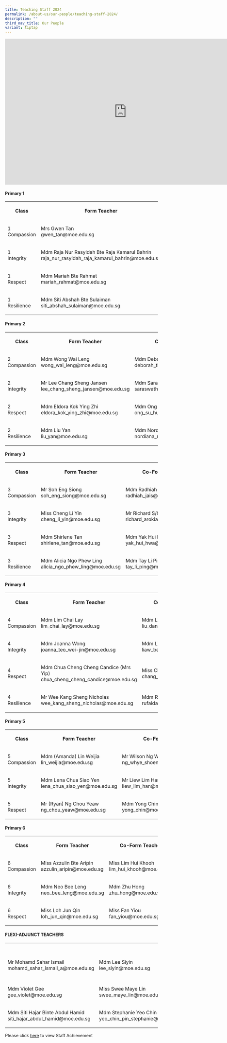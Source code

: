 ```yaml
---
title: Teaching Staff 2024
permalink: /about-us/our-people/teaching-staff-2024/
description: ""
third_nav_title: Our People
variant: tiptap
---
```

<div class="iframe-wrapper">
<iframe height="480" width="800" allowfullscreen="true" frameborder="0" src="https://docs.google.com/presentation/d/e/2PACX-1vRWp0S1jsK3BE-OXvwOAUd_44LqfQZ8DVU8gCJoAhUwdqZ5yyJKF4Gh4CipF6I20wjIPzo8GiFQSkgF/embed?start=false&amp;loop=false&amp;delayms=3000"></iframe>
</div>
<h4><strong>Primary 1</strong></h4>
<table style="minWidth: 100px">
<colgroup>
<col>
<col>
<col>
<col>
</colgroup>
<tbody>
<tr>
<th rowspan="1" colspan="1">
<p>Class</p>
</th>
<th rowspan="1" colspan="1">
<p>Form Teacher</p>
</th>
<th rowspan="1" colspan="1">
<p>Co-Form Teacher</p>
</th>
<th rowspan="1" colspan="1">
<p>Co-Form Teacher</p>
</th>
</tr>
<tr>
<td rowspan="1" colspan="1">
<p>1
<br>Compassion</p>
</td>
<td rowspan="1" colspan="1">
<p>Mrs Gwen Tan
<br>gwen_tan@moe.edu.sg</p>
</td>
<td rowspan="1" colspan="1">
<p>Mdm Junaidah Bte Senor
<br>junaidah_senor@moe.edu.sg</p>
</td>
<td rowspan="1" colspan="1">
<p>Mrs Hesheam Hashim
<br>hesheam_hashim@moe.edu.sg</p>
</td>
</tr>
<tr>
<td rowspan="1" colspan="1">
<p>1
<br>Integrity</p>
</td>
<td rowspan="1" colspan="1">
<p>Mdm Raja Nur Rasyidah Bte Raja Kamarul Bahrin
<br>raja_nur_rasyidah_raja_kamarul_bahrin@moe.edu.sg</p>
</td>
<td rowspan="1" colspan="1">
<p>Mdm Hafizah Beevi binti Abdul Basit
<br>hafizah_beevi_abdul_basit@moe.edu.sg</p>
</td>
<td rowspan="1" colspan="1">
<p></p>
</td>
</tr>
<tr>
<td rowspan="1" colspan="1">
<p>1
<br>Respect</p>
</td>
<td rowspan="1" colspan="1">
<p>Mdm Mariah Bte Rahmat
<br>mariah_rahmat@moe.edu.sg</p>
</td>
<td rowspan="1" colspan="1">
<p>Mdm Noorasmaedah Bte Ahmad
<br>noorasmaedah_ahmad@moe.edu.sg</p>
</td>
<td rowspan="1" colspan="1">
<p>Miss Goh Chow Thye
<br>goh_chow_thye@moe.edu.sg</p>
</td>
</tr>
<tr>
<td rowspan="1" colspan="1">
<p>1
<br>Resilience</p>
</td>
<td rowspan="1" colspan="1">
<p>Mdm Siti Abshah Bte Sulaiman
<br>siti_abshah_sulaiman@moe.edu.sg</p>
</td>
<td rowspan="1" colspan="1">
<p>Miss Andrea Lee
<br>lee_qing_andrea@moe.edu.sg</p>
</td>
<td rowspan="1" colspan="1">
<p>Mdm Sarimah Bte Mohd Noor
<br>sarimah_mohamad_noor@moe.edu.sg</p>
</td>
</tr>
</tbody>
</table>
<h4><strong>Primary 2</strong></h4>
<table style="minWidth: 100px">
<colgroup>
<col>
<col>
<col>
<col>
</colgroup>
<tbody>
<tr>
<th rowspan="1" colspan="1">
<p>Class</p>
</th>
<th rowspan="1" colspan="1">
<p>Form Teacher</p>
</th>
<th rowspan="1" colspan="1">
<p>Co-Form Teacher</p>
</th>
<th rowspan="1" colspan="1">
<p>Co-Form Teacher</p>
</th>
</tr>
<tr>
<td rowspan="1" colspan="1">
<p>2
<br>Compassion</p>
</td>
<td rowspan="1" colspan="1">
<p>Mdm Wong Wai Leng
<br>wong_wai_leng@moe.edu.sg</p>
</td>
<td rowspan="1" colspan="1">
<p>Mdm Deborah Tham Lai Mei
<br>deborah_tham_lai_mei@moe.edu.sg</p>
</td>
<td rowspan="1" colspan="1">
<p>Mdm Adelene Tan Tse Hui
<br>tan_tse_hui_adelene@moe.edu.sg</p>
</td>
</tr>
<tr>
<td rowspan="1" colspan="1">
<p>2
<br>Integrity</p>
</td>
<td rowspan="1" colspan="1">
<p>Mr Lee Chang Sheng Jansen lee_chang_sheng_jansen@moe.edu.sg</p>
</td>
<td rowspan="1" colspan="1">
<p>Mdm Saraswathi D/O Valliappan
<br>saraswathi_valliappan@moe.edu.sg
<br>
</p>
</td>
<td rowspan="1" colspan="1">
<p>Mdm Ernie Bte Jumat
<br>ernie_jumat@moe.edu.sg</p>
</td>
</tr>
<tr>
<td rowspan="1" colspan="1">
<p>2
<br>Respect</p>
</td>
<td rowspan="1" colspan="1">
<p>Mdm Eldora Kok Ying Zhi
<br>eldora_kok_ying_zhi@moe.edu.sg</p>
</td>
<td rowspan="1" colspan="1">
<p>Mdm Ong Su Hui
<br>ong_su_hui@moe.edu.sg</p>
</td>
<td rowspan="1" colspan="1">
<p>Mdm Sri Rahayu Bte Mohd Amin
<br>sri_rahayu_mohamed_amin@moe.edu.sg</p>
</td>
</tr>
<tr>
<td rowspan="1" colspan="1">
<p>2
<br>Resilience</p>
</td>
<td rowspan="1" colspan="1">
<p>Mdm Liu Yan
<br>liu_yan@moe.edu.sg</p>
</td>
<td rowspan="1" colspan="1">
<p>Mdm Nordiana Bte Mohd Rashid
<br>nordiana_mohd_rashid@moe.edu.sg</p>
</td>
<td rowspan="1" colspan="1">
<p>Mdm Chia Lee Eng
<br>chia_lee_eng@moe.edu.sg</p>
</td>
</tr>
</tbody>
</table>
<h4><strong>Primary 3</strong></h4>
<table style="minWidth: 100px">
<colgroup>
<col>
<col>
<col>
<col>
</colgroup>
<tbody>
<tr>
<th rowspan="1" colspan="1">
<p>Class</p>
</th>
<th rowspan="1" colspan="1">
<p>Form Teacher</p>
</th>
<th rowspan="1" colspan="1">
<p>Co-Form Teacher</p>
</th>
<th rowspan="1" colspan="1">
<p>Co-Form Teacher</p>
</th>
</tr>
<tr>
<td rowspan="1" colspan="1">
<p>3
<br>Compassion</p>
</td>
<td rowspan="1" colspan="1">
<p>Mr Soh Eng Siong
<br>soh_eng_siong@moe.edu.sg</p>
</td>
<td rowspan="1" colspan="1">
<p>Mdm Radhiah Bte Jais
<br>radhiah_jais@moe.edu.sg</p>
</td>
<td rowspan="1" colspan="1">
<p></p>
</td>
</tr>
<tr>
<td rowspan="1" colspan="1">
<p>3
<br>Integrity</p>
</td>
<td rowspan="1" colspan="1">
<p>Miss Cheng Li Yin
<br>cheng_li_yin@moe.edu.sg</p>
</td>
<td rowspan="1" colspan="1">
<p>Mr Richard S/O Arokiasamy
<br>richard_arokiasamy@moe.edu.sg</p>
</td>
<td rowspan="1" colspan="1">
<p></p>
</td>
</tr>
<tr>
<td rowspan="1" colspan="1">
<p>3
<br>Respect</p>
</td>
<td rowspan="1" colspan="1">
<p>Mdm Shirlene Tan
<br>shirlene_tan@moe.edu.sg</p>
</td>
<td rowspan="1" colspan="1">
<p>Mdm Yak Hui Hwa (Seetoh)
<br>yak_hui_hwa@moe.edu.sg</p>
</td>
<td rowspan="1" colspan="1">
<p></p>
</td>
</tr>
<tr>
<td rowspan="1" colspan="1">
<p>3
<br>Resilience</p>
</td>
<td rowspan="1" colspan="1">
<p>Mdm Alicia Ngo Phew Ling
<br>alicia_ngo_phew_ling@moe.edu.sg</p>
</td>
<td rowspan="1" colspan="1">
<p>Mdm Tay Li Ping
<br>tay_li_ping@moe.edu.sg</p>
</td>
<td rowspan="1" colspan="1">
<p>Mr Loh Yan Hao, Jeremy
<br>loh_yan_hao_jeremy@moe.edu.sg</p>
</td>
</tr>
</tbody>
</table>
<h4><strong>Primary 4</strong></h4>
<table style="minWidth: 75px">
<colgroup>
<col>
<col>
<col>
</colgroup>
<tbody>
<tr>
<th rowspan="1" colspan="1">
<p>Class</p>
</th>
<th rowspan="1" colspan="1">
<p>Form Teacher</p>
</th>
<th rowspan="1" colspan="1">
<p>Co-Form Teacher</p>
</th>
</tr>
<tr>
<td rowspan="1" colspan="1">
<p>4
<br>Compassion</p>
</td>
<td rowspan="1" colspan="1">
<p>Mdm Lim Chai Lay
<br>lim_chai_lay@moe.edu.sg</p>
</td>
<td rowspan="1" colspan="1">
<p>Mdm Liu Dan
<br>liu_dan@moe.edu.sg</p>
</td>
</tr>
<tr>
<td rowspan="1" colspan="1">
<p>4
<br>Integrity</p>
</td>
<td rowspan="1" colspan="1">
<p>Mdm Joanna Wong
<br>joanna_teo_wei-jin@moe.edu.sg</p>
</td>
<td rowspan="1" colspan="1">
<p>Mdm Liaw Bee Ling (Valerie)
<br>liaw_bee_ling@moe.edu.sg</p>
</td>
</tr>
<tr>
<td rowspan="1" colspan="1">
<p>4
<br>Respect</p>
</td>
<td rowspan="1" colspan="1">
<p>Mdm Chua Cheng Cheng Candice (Mrs Yip)
<br>chua_cheng_cheng_candice@moe.edu.sg</p>
</td>
<td rowspan="1" colspan="1">
<p>Miss Chang Si Ying
<br>chang_si_ying@moe.edu.sg</p>
</td>
</tr>
<tr>
<td rowspan="1" colspan="1">
<p>4
<br>Resilience</p>
</td>
<td rowspan="1" colspan="1">
<p>Mr Wee Kang Sheng Nicholas
<br>wee_kang_sheng_nicholas@moe.edu.sg</p>
</td>
<td rowspan="1" colspan="1">
<p>Mdm Rufaidah Bte Ismail
<br>rufaidah_ismail@moe.edu.sg</p>
</td>
</tr>
</tbody>
</table>
<h4><strong>Primary 5</strong></h4>
<table style="minWidth: 75px">
<colgroup>
<col>
<col>
<col>
</colgroup>
<tbody>
<tr>
<th rowspan="1" colspan="1">
<p>Class</p>
</th>
<th rowspan="1" colspan="1">
<p>Form Teacher</p>
</th>
<th rowspan="1" colspan="1">
<p>Co-Form Teacher</p>
</th>
</tr>
<tr>
<td rowspan="1" colspan="1">
<p>5
<br>Compassion</p>
</td>
<td rowspan="1" colspan="1">
<p>Mdm (Amanda) Lin Weijia
<br>lin_weijia@moe.edu.sg</p>
</td>
<td rowspan="1" colspan="1">
<p>Mr Wilson Ng Whye Shoen
<br>ng_whye_shoen_wilson@moe.edu.sg</p>
</td>
</tr>
<tr>
<td rowspan="1" colspan="1">
<p>5
<br>Integrity</p>
</td>
<td rowspan="1" colspan="1">
<p>Mdm Lena Chua Siao Yen
<br>lena_chua_siao_yen@moe.edu.sg</p>
</td>
<td rowspan="1" colspan="1">
<p>Mr Liew Lim Han
<br>liew_lim_han@moe.edu.sg</p>
</td>
</tr>
<tr>
<td rowspan="1" colspan="1">
<p>5
<br>Respect</p>
</td>
<td rowspan="1" colspan="1">
<p>Mr (Ryan) Ng Chou Yeaw
<br>ng_chou_yeaw@moe.edu.sg</p>
</td>
<td rowspan="1" colspan="1">
<p>Mdm Yong Chin
<br>yong_chin@moe.edu.sg</p>
</td>
</tr>
</tbody>
</table>
<h4><strong>Primary 6</strong></h4>
<table style="minWidth: 75px">
<colgroup>
<col>
<col>
<col>
</colgroup>
<tbody>
<tr>
<th rowspan="1" colspan="1">
<p>Class</p>
</th>
<th rowspan="1" colspan="1">
<p>Form Teacher</p>
</th>
<th rowspan="1" colspan="1">
<p>Co-Form Teacher</p>
</th>
</tr>
<tr>
<td rowspan="1" colspan="1">
<p>6
<br>Compassion</p>
</td>
<td rowspan="1" colspan="1">
<p>Miss Azzulin Bte Aripin
<br>azzulin_aripin@moe.edu.sg</p>
</td>
<td rowspan="1" colspan="1">
<p>Miss Lim Hui Khooh
<br>lim_hui_khooh@moe.edu.sg</p>
</td>
</tr>
<tr>
<td rowspan="1" colspan="1">
<p>6
<br>Integrity</p>
</td>
<td rowspan="1" colspan="1">
<p>Mdm Neo Bee Leng
<br>neo_bee_leng@moe.edu.sg</p>
</td>
<td rowspan="1" colspan="1">
<p>Mdm Zhu Hong
<br>zhu_hong@moe.edu.sg</p>
</td>
</tr>
<tr>
<td rowspan="1" colspan="1">
<p>6
<br>Respect</p>
</td>
<td rowspan="1" colspan="1">
<p>Miss Loh Jun Qin
<br>loh_jun_qin@moe.edu.sg</p>
</td>
<td rowspan="1" colspan="1">
<p>Miss Fan Yiou
<br>fan_yiou@moe.edu.sg</p>
</td>
</tr>
</tbody>
</table>
<h4><strong>FLEXI-ADJUNCT TEACHERS</strong></h4>
<table style="minWidth: 100px">
<colgroup>
<col>
<col>
<col>
<col>
</colgroup>
<tbody>
<tr>
<th rowspan="1" colspan="1">
<p></p>
</th>
<th rowspan="1" colspan="1">
<p></p>
</th>
<th rowspan="1" colspan="1">
<p></p>
</th>
<th rowspan="1" colspan="1">
<p></p>
</th>
</tr>
<tr>
<td rowspan="1" colspan="1">
<p>Mr Mohamd Sahar Ismail
<br>mohamd_sahar_ismail_a@moe.edu.sg</p>
</td>
<td rowspan="1" colspan="1">
<p>Mdm Lee Siyin
<br>lee_siyin@moe.edu.sg</p>
</td>
<td rowspan="1" colspan="1">
<p>Mdm Ong Wee Fern (Jermaine)
<br>ong_wee_fern@moe.edu.sg</p>
</td>
<td rowspan="1" colspan="1">
<p>Mdm Tan Ai Fang
<br>tan_ai_fang@moe.edu.sg</p>
</td>
</tr>
<tr>
<td rowspan="1" colspan="1">
<p>Mdm Violet Gee
<br>gee_violet@moe.edu.sg</p>
</td>
<td rowspan="1" colspan="1">
<p>Miss Swee Maye Lin
<br>swee_maye_lin@moe.edu.sg</p>
</td>
<td rowspan="1" colspan="1">
<p>Mdm Nazli Binti Mat Ali
<br>nazli_mat_ali@moe.edu.sg</p>
</td>
<td rowspan="1" colspan="1">
<p>Mr Abdul Rashid Bin Ismail
<br>abdul_rashid_ismail@moe.edu.sg</p>
</td>
</tr>
<tr>
<td rowspan="1" colspan="1">
<p>Mdm Siti Hajar Binte Abdul Hamid
<br>siti_hajar_abdul_hamid@moe.edu.sg</p>
</td>
<td rowspan="1" colspan="1">
<p>Mdm Stephanie Yeo Chin Pin
<br>yeo_chin_pin_stephanie@moe.edu.sg</p>
</td>
<td rowspan="1" colspan="1">
<p></p>
</td>
<td rowspan="1" colspan="1">
<p></p>
</td>
</tr>
</tbody>
</table>
<p>Please click <a href="/Staff-Achievements/" rel="noopener noreferrer nofollow" target="_blank">here</a> to
view Staff Achievement</p>